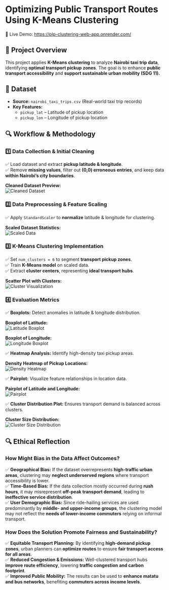 # Optimizing Public Transport Routes Using K-Means Clustering  

🚀 Live Demo: https://plp-clustering-web-app.onrender.com/

## 🚀 Project Overview  
This project applies **K-Means clustering** to analyze **Nairobi taxi trip data**, identifying **optimal transport pickup zones**. The goal is to enhance **public transport accessibility** and **support sustainable urban mobility (SDG 11).**  

## 📂 Dataset  
- **Source:** `nairobi_taxi_trips.csv` (Real-world taxi trip records)  
- **Key Features:**  
  - `pickup_lat` – Latitude of pickup location  
  - `pickup_lon` – Longitude of pickup location  

## 🔍 Workflow & Methodology  

### 1️⃣ Data Collection & Initial Cleaning  
✅ Load dataset and extract **pickup latitude & longitude**.  
✅ Remove **missing values**, filter out **(0,0) erroneous entries**, and keep data **within Nairobi’s city boundaries**.  

**Cleaned Dataset Preview:**  
![Cleaned Dataset](img/cleaned_dataset.png)  

### 2️⃣ Data Preprocessing & Feature Scaling  
✅ Apply `StandardScaler` to **normalize** latitude & longitude for clustering.  

**Scaled Dataset Statistics:**  
![Scaled Data](img/scaled_data.png) 

### 3️⃣ K-Means Clustering Implementation  
✅ Set `num_clusters = 6` to segment **transport pickup zones**.  
✅ Train  **K-Means model** on scaled data.  
✅ Extract **cluster centers**, representing **ideal transport hubs**.  

**Scatter Plot with Clusters:**  
![Cluster Visualization](img/cluster_visualization.png)  

### 4️⃣ Evaluation Metrics  
✅ **Boxplots:** Detect anomalies in latitude & longitude distribution.  

**Boxplot of Latitude:**  
![Latitude Boxplot](img/boxplot_latitude.png)  

**Boxplot of Longitude:**  
![Longitude Boxplot](img/boxplot_longitude.png)  

✅ **Heatmap Analysis:** Identify high-density taxi pickup areas.  

**Density Heatmap of Pickup Locations:**  
![Density Heatmap](img/density_heatmap.png)  

✅ **Pairplot:** Visualize feature relationships in location data.  

**Pairplot of Latitude and Longitude:**  
![Pairplot](img/pairplot.png)  

✅ **Cluster Distribution Plot:** Ensures transport demand is balanced across clusters.  

**Cluster Size Distribution:**  
![Cluster Size Distribution](img/cluster_distribution.png)  

## 🔍 Ethical Reflection  

### How Might Bias in the Data Affect Outcomes?  
✅ **Geographical Bias:** If the dataset overrepresents **high-traffic urban areas**, clustering may **neglect underserved regions** where transport accessibility is lower.  
✅ **Time-Based Bias:** If the data collection mostly occurred during **rush hours**, it may misrepresent **off-peak transport demand**, leading to **ineffective service distribution**.  
✅ **User Demographic Bias:** Since ride-hailing services are used predominantly by **middle- and upper-income groups**, the clustering model may not reflect the **needs of lower-income commuters** relying on informal transport.  

### How Does the Solution Promote Fairness and Sustainability?  
✅ **Equitable Transport Planning:** By identifying **high-demand pickup zones**, urban planners can **optimize routes** to ensure **fair transport access for all areas**.  
✅ **Reduced Congestion & Emissions:** Well-clustered transport hubs **improve route efficiency**, lowering **traffic congestion and carbon footprint**.  
✅ **Improved Public Mobility:** The results can be used to **enhance matatu and bus networks**, benefiting **commuters across income levels**.  

